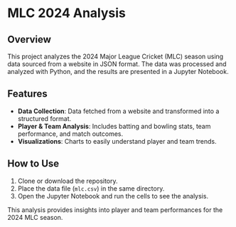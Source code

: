 # MLC 2024 Analysis

## Overview
This project analyzes the 2024 Major League Cricket (MLC) season using data sourced from a website in JSON format. The data was processed and analyzed with Python, and the results are presented in a Jupyter Notebook.

## Features
- **Data Collection**: Data fetched from a website and transformed into a structured format.
- **Player & Team Analysis**: Includes batting and bowling stats, team performance, and match outcomes.
- **Visualizations**: Charts to easily understand player and team trends.

## How to Use
1. Clone or download the repository.
2. Place the data file (`mlc.csv`) in the same directory.
3. Open the Jupyter Notebook and run the cells to see the analysis.


This analysis provides insights into player and team performances for the 2024 MLC season.
